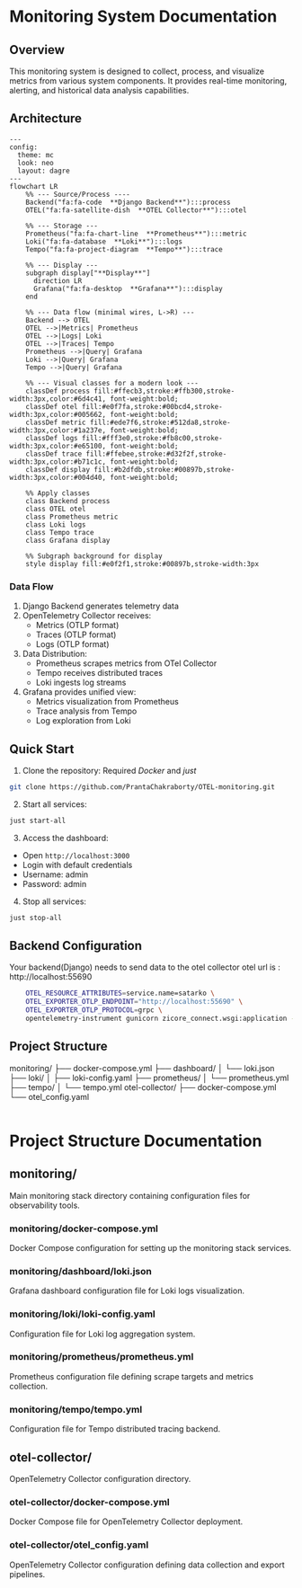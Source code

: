 # Monitoring System Documentation

## Overview
This monitoring system is designed to collect, process, and visualize metrics from various system components. It provides real-time monitoring, alerting, and historical data analysis capabilities.

## Architecture

```mermaid
---
config:
  theme: mc
  look: neo
  layout: dagre
---
flowchart LR
    %% --- Source/Process ----
    Backend("fa:fa-code  **Django Backend**"):::process
    OTEL("fa:fa-satellite-dish  **OTEL Collector**"):::otel

    %% --- Storage ---
    Prometheus("fa:fa-chart-line  **Prometheus**"):::metric
    Loki("fa:fa-database  **Loki**"):::logs
    Tempo("fa:fa-project-diagram  **Tempo**"):::trace

    %% --- Display ---
    subgraph display["**Display**"]
      direction LR
      Grafana("fa:fa-desktop  **Grafana**"):::display
    end

    %% --- Data flow (minimal wires, L->R) ---
    Backend --> OTEL
    OTEL -->|Metrics| Prometheus
    OTEL -->|Logs| Loki
    OTEL -->|Traces| Tempo
    Prometheus -->|Query| Grafana
    Loki -->|Query| Grafana
    Tempo -->|Query| Grafana

    %% --- Visual classes for a modern look ---
    classDef process fill:#ffecb3,stroke:#ffb300,stroke-width:3px,color:#6d4c41, font-weight:bold;
    classDef otel fill:#e0f7fa,stroke:#00bcd4,stroke-width:3px,color:#005662, font-weight:bold;
    classDef metric fill:#ede7f6,stroke:#512da8,stroke-width:3px,color:#1a237e, font-weight:bold;
    classDef logs fill:#fff3e0,stroke:#fb8c00,stroke-width:3px,color:#e65100, font-weight:bold;
    classDef trace fill:#ffebee,stroke:#d32f2f,stroke-width:3px,color:#b71c1c, font-weight:bold;
    classDef display fill:#b2dfdb,stroke:#00897b,stroke-width:3px,color:#004d40, font-weight:bold;

    %% Apply classes
    class Backend process
    class OTEL otel
    class Prometheus metric
    class Loki logs
    class Tempo trace
    class Grafana display

    %% Subgraph background for display
    style display fill:#e0f2f1,stroke:#00897b,stroke-width:3px

```

### Data Flow
1. Django Backend generates telemetry data
2. OpenTelemetry Collector receives:
   - Metrics (OTLP format)
   - Traces (OTLP format)
   - Logs (OTLP format)
3. Data Distribution:
   - Prometheus scrapes metrics from OTel Collector
   - Tempo receives distributed traces
   - Loki ingests log streams
4. Grafana provides unified view:
   - Metrics visualization from Prometheus
   - Trace analysis from Tempo
   - Log exploration from Loki


## Quick Start

1. Clone the repository:
Required *Docker* and *just*
```bash
git clone https://github.com/PrantaChakraborty/OTEL-monitoring.git
```

2. Start all services:
```bash
just start-all
```


3. Access the dashboard:
- Open `http://localhost:3000`
- Login with default credentials 
- Username: admin
- Password: admin

4. Stop all services:
```bash
just stop-all
```

## Backend Configuration
Your backend(Django) needs to send data to the otel collector
otel url is : http://localhost:55690
```bash
    OTEL_RESOURCE_ATTRIBUTES=service.name=satarko \
    OTEL_EXPORTER_OTLP_ENDPOINT="http://localhost:55690" \
    OTEL_EXPORTER_OTLP_PROTOCOL=grpc \
    opentelemetry-instrument gunicorn zicore_connect.wsgi:application --workers 2
```

## Project Structure

monitoring/
├── docker-compose.yml
├── dashboard/
│   └── loki.json
├── loki/
│   ├── loki-config.yaml
├── prometheus/
│   └── prometheus.yml
├── tempo/
│   └── tempo.yml
otel-collector/
├── docker-compose.yml
└── otel_config.yaml
```

```
# Project Structure Documentation

## monitoring/
Main monitoring stack directory containing configuration files for observability tools.

### monitoring/docker-compose.yml
Docker Compose configuration for setting up the monitoring stack services.

### monitoring/dashboard/loki.json 
Grafana dashboard configuration file for Loki logs visualization.

### monitoring/loki/loki-config.yaml
Configuration file for Loki log aggregation system.

### monitoring/prometheus/prometheus.yml
Prometheus configuration file defining scrape targets and metrics collection.

### monitoring/tempo/tempo.yml
Configuration file for Tempo distributed tracing backend.

## otel-collector/
OpenTelemetry Collector configuration directory.

### otel-collector/docker-compose.yml
Docker Compose file for OpenTelemetry Collector deployment.

### otel-collector/otel_config.yaml
OpenTelemetry Collector configuration defining data collection and export pipelines.



